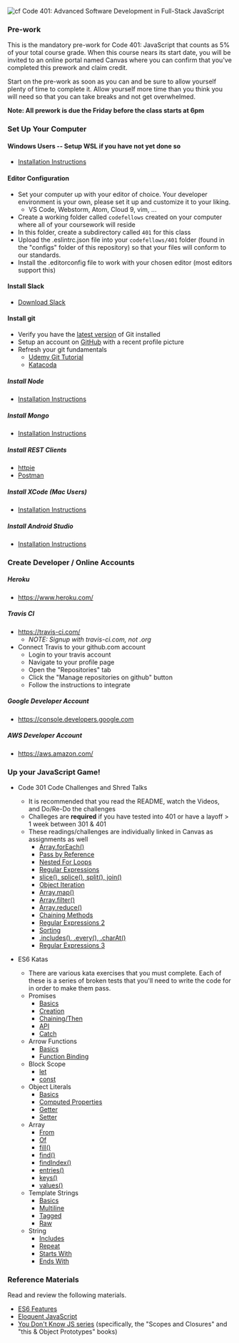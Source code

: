 ![cf](http://i.imgur.com/7v5ASc8.png) Code 401: Advanced Software Development in Full-Stack JavaScript

### Pre-work

This is the mandatory pre-work for Code 401: JavaScript that counts as 5% of your total course grade. When this course nears its start date, you will be invited to an online portal named Canvas where you can confirm that you've completed this prework and claim credit.

Start on the pre-work as soon as you can and be sure to allow yourself plenty of time to complete it. Allow yourself more time than you think you will need so that you can take breaks and not get overwhelmed.

**Note: All prework is due the Friday before the class starts at 6pm**

### Set Up Your Computer

#### Windows Users -- Setup WSL if you have not yet done so
- [Installation Instructions](https://github.com/codefellows/code-201-prework/blob/master/prework/windows/01_preface.md)

#### Editor Configuration
- Set your computer up with your editor of choice. Your developer environment is your own, please set it up and customize it to your liking.
  - VS Code, Webstorm, Atom, Cloud 9, vim, ...
- Create a working folder called `codefellows` created on your computer where all of your coursework will reside
- In this folder, create a subdirectory called `401` for this class
- Upload the  .eslintrc.json file into your `codefellows/401` folder (found in the "configs" folder of this repository) so that your files will conform to our standards.
- Install the .editorconfig file to work with your chosen editor (most editors support this)

#### Install Slack
- [Download Slack](https://slack.com/downloads/osx)

#### Install git
- Verify you have the [latest version](https://git-scm.com/downloads) of Git installed
- Setup an account on [GitHub](github.com) with a recent profile picture
- Refresh your git fundamentals
  - [Udemy Git Tutorial](https://blog.udemy.com/git-tutorial-a-comprehensive-guide/)
  - [Katacoda](https://www.katacoda.com/courses/git)

##### Install Node
- [Installation Instructions](https://github.com/codefellows/code-401-JS-prework/blob/master/install-node.md)

##### Install Mongo
- [Installation Instructions](https://docs.mongodb.com/manual/installation/)

##### Install REST Clients
- [httpie](https://httpie.org/)
- [Postman](https://www.getpostman.com/)

##### Install XCode (Mac Users)
- [Installation Instructions](https://developer.apple.com/xcode/)

##### Install Android Studio
- [Installation Instructions](https://developer.android.com/studio/install)


### Create Developer / Online Accounts

##### Heroku
- https://www.heroku.com/

##### Travis CI
- https://travis-ci.com/
  - *NOTE: Signup with travis-ci.com, not .org*
- Connect Travis to your github.com account
  - Login to your travis account
  - Navigate to your profile page
  - Open the "Repositories" tab
  - Click the "Manage repositories on github" button
  - Follow the instructions to integrate

##### Google Developer Account
- https://console.developers.google.com

##### AWS Developer Account
- https://aws.amazon.com/


### Up your JavaScript Game!
- Code 301 Code Challenges and Shred Talks
  - It is recommended that you read the README, watch the Videos, and Do/Re-Do the challenges
  - Challeges are **required** if you have tested into 401 or have a layoff > 1 week between 301 & 401
  - These readings/challenges are individually linked in Canvas as assignments as well
    - [Array.forEach()](https://codefellows.github.io/code-301-guide/curriculum/01-smacss-media-queries/challenges/ASSIGNMENT)
    - [Pass by Reference](https://codefellows.github.io/code-301-guide/curriculum/02-jquery-selectors-events/challenges/ASSIGNMENT)
    - [Nested For Loops](https://codefellows.github.io/code-301-guide/curriculum/03-flexbox-templating/challenges/ASSIGNMENT)
    - [Regular Expressions](https://codefellows.github.io/code-301-guide/curriculum/04-RWD-RegEx/challenges/ASSIGNMENT)
    - [slice(), splice(), split(), join()](https://codefellows.github.io/code-301-guide/curriculum/05-deployment/challenges/ASSIGNMENT)
    - [Object Iteration](https://codefellows.github.io/code-301-guide/curriculum/06-node-express-apis/challenges/ASSIGNMENT)
    - [Array.map()](https://codefellows.github.io/code-301-guide/curriculum/07-apis-continued/challenges/ASSIGNMENT)
    - [Array.filter()](https://codefellows.github.io/code-301-guide/curriculum/08-sql-postgres/challenges/ASSIGNMENT)
    - [Array.reduce()](https://codefellows.github.io/code-301-guide/curriculum/09-sql-continued/challenges)
    - [Chaining Methods](https://codefellows.github.io/code-301-guide/curriculum/10-call-stack/challenges/ASSIGNMENT)
    - [Regular Expressions 2](https://codefellows.github.io/code-301-guide/curriculum/11-ejs/challenges/ASSIGNMENT)
    - [Sorting](https://codefellows.github.io/code-301-guide/curriculum/12-components/challenges/ASSIGNMENT)
    - [.includes(), .every(), .charAt()](https://codefellows.github.io/code-301-guide/curriculum/13-forms/challenges/ASSIGNMENT)
    - [Regular Expressions 3](https://codefellows.github.io/code-301-guide/curriculum/14-google-books/challenges/ASSIGNMENT)

- ES6 Katas
  - There are various kata exercises that you must complete. Each of these is a series of broken tests that you'll need to write the code for in order to make them pass.
  - Promises
    - [Basics](http://tddbin.com/#?kata=es6/language/promise/basics)
    - [Creation](http://tddbin.com/#?kata=es6/language/promise/creation)
    - [Chaining/Then](http://tddbin.com/#?kata=es6/language/promise/chaining-then)
    - [API](http://tddbin.com/#?kata=es6/language/promise/api)
    - [Catch](http://tddbin.com/#?kata=es6/language/promise/catch)
  - Arrow Functions
    - [Basics](http://tddbin.com/#?kata=es6/language/arrow-functions/basics)
    - [Function Binding](http://tddbin.com/#?kata=es6/language/arrow-functions/binding)
  - Block Scope
    - [let](http://tddbin.com/#?kata=es6/language/block-scoping/let)
    - [const](http://tddbin.com/#?kata=es6/language/block-scoping/const)
  - Object Literals
    - [Basics](http://tddbin.com/#?kata=es6/language/object-literal/basics)
    - [Computed Properties](http://tddbin.com/#?kata=es6/language/object-literal/computed-properties)
    - [Getter](http://tddbin.com/#?kata=es6/language/object-literal/getter)
    - [Setter](http://tddbin.com/#?kata=es6/language/object-literal/setter)
  - Array
    - [From](http://tddbin.com/#?kata=es6/language/array-api/from)
    - [Of](http://tddbin.com/#?kata=es6/language/array-api/of)
    - [fill()](http://tddbin.com/#?kata=es6/language/array-api/fill)
    - [find()](http://tddbin.com/#?kata=es6/language/array-api/find)
    - [findIndex()](http://tddbin.com/#?kata=es6/language/array-api/findIndex)
    - [entries()](http://tddbin.com/#?kata=es6/language/array-api/entries)
    - [keys()](http://tddbin.com/#?kata=es6/language/array-api/keys)
    - [values()](http://tddbin.com/#?kata=es6/language/array-api/values)
  - Template Strings
    - [Basics](http://tddbin.com/#?kata=es6/language/template-strings/basics)
    - [Multiline](http://tddbin.com/#?kata=es6/language/template-strings/multiline)
    - [Tagged](http://tddbin.com/#?kata=es6/language/template-strings/tagged)
    - [Raw](http://tddbin.com/#?kata=es6/language/template-strings/raw)
  - String
    - [Includes](http://tddbin.com/#?kata=es6/language/string-api/includes)
    - [Repeat](http://tddbin.com/#?kata=es6/language/string-api/repeat)
    - [Starts With](http://tddbin.com/#?kata=es6/language/string-api/startswith)
    - [Ends With](http://tddbin.com/#?kata=es6/language/string-api/endswith)

### Reference Materials
Read and review the following materials.
- [ES6 Features](http://es6-features.org/)
- [Eloquent JavaScript](http://eloquentjavascript.net/)
- [You Don't Know JS series](https://github.com/getify/You-Dont-Know-JS) (specifically, the "Scopes and Closures" and "this & Object Prototypes" books)
